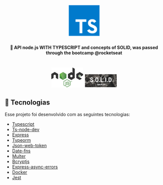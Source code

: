 <h1 align="center">
    <img alt="typescript" title="#delicinha" src="assets/Typescript.png" width="100px" />
</h1>

<h4 align="center">
  🚀 API node.js WITH TYPESCRIPT and concepts of SOLID, was passed through the bootcamp @rocketseat
</h4>

<h1 align="center">
  <img alt="node.js" src="assets/node.svg" width="20%">
  
  <img alt="solid" src="assets/solid.jpeg" width="20%">
</h1>

## :rocket: Tecnologias

Esse projeto foi desenvolvido com as seguintes tecnologias:

- [Typescript](https://www.typescriptlang.org/)
- [Ts-node-dev](https://www.npmjs.com/package/ts-node-dev)
- [Express](https://expressjs.com/pt-br/)
- [Typeorm](https://typeorm.io/#/)
- [Json-web-token](https://www.npmjs.com/package/jsonwebtoken)
- [Date-fns](https://date-fns.org/)
- [Multer](https://github.com/expressjs/multer)
- [Bcryptjs](https://www.npmjs.com/package/bcryptjs)
- [Express-async-errors](https://www.npmjs.com/package/express-async-errors)
- [Docker](https://www.docker.com/)
- [Jest](https://jestjs.io/)

